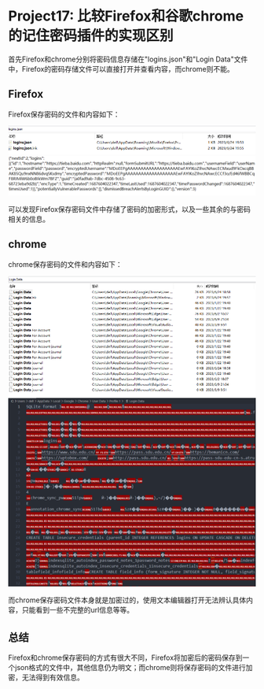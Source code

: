 # Project17: 比较Firefox和谷歌chrome的记住密码插件的实现区别

首先Firefox和chrome分别将密码信息存储在"logins.json"和"Login Data"文件中，Firefox的密码存储文件可以直接打开并查看内容，而chrome则不能。

## Firefox

Firefox保存密码的文件和内容如下：

![Alt text](2.png)
![Alt text](4.png)

可以发现Firefox保存密码文件中存储了密码的加密形式，以及一些其余的与密码相关的信息。

## chrome

chrome保存密码的文件和内容如下：

![Alt text](1.png)
![Alt text](3.png)

而chrome保存密码文件本身就是加密过的，使用文本编辑器打开无法辨认具体内容，只能看到一些不完整的url信息等等。

## 总结

Firefox和chrome保存密码的方式有很大不同，Firefox将加密后的密码保存到一个json格式的文件中，其他信息仍为明文；而chrome则将保存密码的文件进行加密，无法得到有效信息。